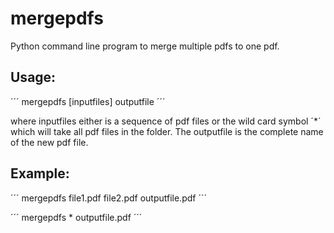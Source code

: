 # mergepdfs

Python command line program to merge multiple pdfs to one pdf.

## Usage:

´´´
mergepdfs [inputfiles] outputfile
´´´

where inputfiles either is a sequence of pdf files or the wild card symbol ´*´ which will take all pdf files in the folder.
The outputfile is the complete name of the new pdf file.

## Example:

´´´
mergepdfs file1.pdf file2.pdf outputfile.pdf
´´´

´´´
mergepdfs * outputfile.pdf
´´´